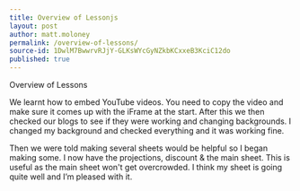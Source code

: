 ```yaml
---
title: Overview of Lessonjs
layout: post
author: matt.moloney
permalink: /overview-of-lessons/
source-id: 1DwlM7BwwrvRJjY-GLKsWYcGyNZkbKCxxeB3KciC12do
published: true
---
```

Overview of Lessons

We learnt how to embed YouTube videos. You need to copy the video and make sure it comes up with the iFrame at the start. After this we then checked our blogs to see if they were working and changing backgrounds. I changed my background and checked everything and it was working fine. 

Then we were told making several sheets would be helpful so I began making some. I now have the projections, discount & the main sheet. This is useful as the main sheet won't get overcrowded. I think my sheet is going quite well and I’m pleased with it. 

